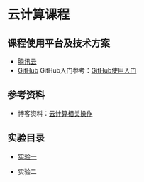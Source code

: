 # 云计算课程

## 课程使用平台及技术方案

* [腾讯云](https://cloud.tencent.com/)
* [GitHub](https://github.com/)  GitHub入门参考：[GitHub使用入门](https://blog.csdn.net/llfjfz/article/details/99747385)

## 参考资料

* 博客资料：[云计算相关操作](https://blog.csdn.net/llfjfz)

## 实验目录

* [实验一](https://github.com/eric-ruhu/CloudComputing/tree/master/Basis)

* 实验二

  

